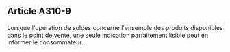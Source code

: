 Article A310-9
----
Lorsque l'opération de soldes concerne l'ensemble des produits disponibles dans
le point de vente, une seule indication parfaitement lisible peut en informer le
consommateur.
